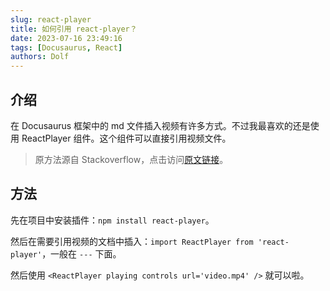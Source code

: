 ```yaml
---
slug: react-player
title: 如何引用 react-player？
date: 2023-07-16 23:49:16
tags: [Docusaurus, React]
authors: Dolf
---
```


## 介绍

在 Docusaurus 框架中的 md 文件插入视频有许多方式。不过我最喜欢的还是使用 ReactPlayer 组件。这个组件可以直接引用视频文件。

> 原方法源自 Stackoverflow，点击访问[原文链接](https://stackoverflow.com/questions/69179910/docusaurus-2-inclusion-of-a-video-file-in-a-markdown-file)。

<!-- truncate -->

## 方法

先在项目中安装插件：`npm install react-player`。

然后在需要引用视频的文档中插入：`import ReactPlayer from 'react-player'`，一般在 `---` 下面。

然后使用 `<ReactPlayer playing controls url='video.mp4' />` 就可以啦。
